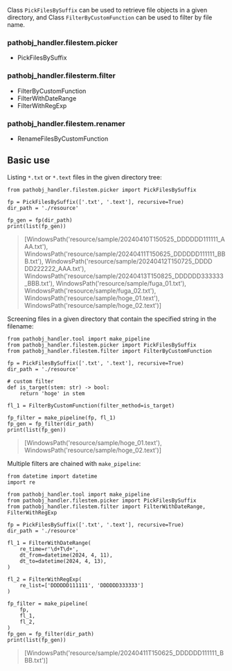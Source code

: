 




Class `PickFilesBySuffix` can be used to retrieve file objects in a given directory, and Class `FilterByCustomFunction` can be used to filter by file name.

### pathobj_handler.filestem.picker
* PickFilesBySuffix

### pathobj_handler.filesterm.filter

* FilterByCustomFunction
* FilterWithDateRange
* FilterWithRegExp

### pathobj_handler.filestem.renamer
* RenameFilesByCustomFunction

## Basic use

Listing `*.txt` or `*.text` files in the given directory tree:

```commandline
from pathobj_handler.filestem.picker import PickFilesBySuffix

fp = PickFilesBySuffix(['.txt', '.text'], recursive=True)
dir_path = './resource'

fp_gen = fp(dir_path)
print(list(fp_gen))
```

>[WindowsPath('resource/sample/20240410T150525_DDDDDD111111_AAA.txt'), WindowsPath('resource/sample/20240411T150625_DDDDDD111111_BBB.txt'), WindowsPath('resource/sample/20240412T150725_DDDD
DD222222_AAA.txt'), WindowsPath('resource/sample/20240413T150825_DDDDDD333333_BBB.txt'), WindowsPath('resource/sample/fuga_01.txt'), WindowsPath('resource/sample/fuga_02.txt'), WindowsPath('resource/sample/hoge_01.text'), WindowsPath('resource/sample/hoge_02.text')]


Screening files in a given directory that contain the specified string in the filename:
```commandline
from pathobj_handler.tool import make_pipeline
from pathobj_handler.filestem.picker import PickFilesBySuffix
from pathobj_handler.filestem.filter import FilterByCustomFunction

fp = PickFilesBySuffix(['.txt', '.text'], recursive=True)
dir_path = './resource'

# custom filter
def is_target(stem: str) -> bool:
    return 'hoge' in stem

fl_1 = FilterByCustomFunction(filter_method=is_target)

fp_filter = make_pipeline(fp, fl_1)
fp_gen = fp_filter(dir_path)
print(list(fp_gen))
```
>[WindowsPath('resource/sample/hoge_01.text'), WindowsPath('resource/sample/hoge_02.text')]


Multiple filters are chained with `make_pipeline`:
```commandline
from datetime import datetime
import re

from pathobj_handler.tool import make_pipeline
from pathobj_handler.filestem.picker import PickFilesBySuffix
from pathobj_handler.filestem.filter import FilterWithDateRange, FilterWithRegExp

fp = PickFilesBySuffix(['.txt', '.text'], recursive=True)
dir_path = './resource'

fl_1 = FilterWithDateRange(
    re_time=r'\d+T\d+',
    dt_from=datetime(2024, 4, 11),
    dt_to=datetime(2024, 4, 13),
)

fl_2 = FilterWithRegExp(
    re_list=['DDDDDD111111', 'DDDDDD333333']
)

fp_filter = make_pipeline(
    fp, 
    fl_1,
    fl_2,
)
fp_gen = fp_filter(dir_path)
print(list(fp_gen))
```
>[WindowsPath('resource/sample/20240411T150625_DDDDDD111111_BBB.txt')]







